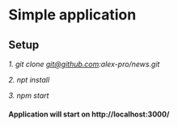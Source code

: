 # **Simple application**

## **Setup**

*1. git clone git@github.com:alex-pro/news.git*

*2. npt install*

*3. npm start*

#### **Application will start on http://localhost:3000/**
